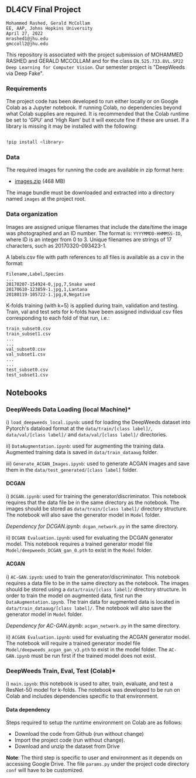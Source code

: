 
## DL4CV Final Project

	Mohammed Rashed, Gerald McCollam  
	EE, AAP, Johns Hopkins University
	April 27, 2022  
	mrashed1@jhu.edu  
	gmccoll2@jhu.edu

This repository is associated with the project submission of MOHAMMED RASHED and GERALD MCCOLLAM and for the class `EN.525.733.8VL.SP22 Deep Learning for Computer Vision`. Our semester project is "DeepWeeds via Deep Fake".

### Requirements

The project code has been developed to run either locally or on Google Colab as a Jupyter notebook. If running Colab, no dependencies beyond what Colab supplies are required. It is recommended that the Colab runtime be set to 'GPU' and 'High Ram' but it will execute fine if these are unset. If a library is missing it may be installed with the following:

```bash

!pip install <library>

```

### Data
The required images for running the code are available in zip format here: 

* [images.zip](https://drive.google.com/file/d/1xnK3B6K6KekDI55vwJ0vnc2IGoDga9cj) (468 MB)
  
The image bundle must be downloaded and extracted into a directory named `images` at the project root.

### Data organization
Images are assigned unique filenames that include the date/time the image was photographed and an ID number. The format is: ```YYYYMMDD-HHMMSS-ID```, where ID is an integer from 0 to 3. Unique filenames are strings of 17 characters, such as 20170320-093423-1.

A labels.csv file with path references to all files is available as a csv in the format:

```
Filename,Label,Species
...
20170207-154924-0,jpg,7,Snake weed
20170610-123859-1.jpg,1,Lantana
20180119-105722-1.jpg,8,Negative
```

K-folds training (with k=5) is applied during train, validation and testing. Train, val and test sets for k-folds have been assigned individual csv files corresponding to each fold of that run, i.e.:

```
train_subset0.csv
train_subset1.csv
...
...
val_subset0.csv
val_subset1.csv
...
...
test_subset0.csv
test_subset1.csv
```

## Notebooks
### DeepWeeds Data Loading (local Machine)*

i) `load_deepweeds_local.ipynb`: used for loading the DeepWeeds dataset into Pytorch's dataload format at the `data/train/[class label]/`, `data/val/[class label]/` and `data/val/[class label]/` directories.

ii) `DataAugmentation.ipynb`: used for augmenting the training data. Augmented training data is saved in `data/train_dataaug` folder.

iii) `Generate_ACGAN_Images.ipynb`: used to generate ACGAN images and save them in the `data/test_generated/[class label]` folder.

#### DCGAN
i) `DCGAN.ipynb`: used for training the generator/discriminator. This notebook requires that the data file be in the same directory as the notebook. The images should be stored as `data/train/[class label]/` directory structure. The notebook will also save the generator model in `Model` folder.

_Dependency for DCGAN.ipynb_: `dcgan_network.py` in the same directory.

ii) `DCGAN Evaluation.ipynb`: used for evaluating the DCGAN generator model. This notebook requires a trained generator model file `Model/deepweeds_DCGAN_gan_0.pth` to exist in the `Model` folder.

#### ACGAN

i) `AC-GAN.ipynb`: used to train the generator/discriminator. This notebook requires a data file to be in the same directory as the notebook. The images should be stored using a `data/train/[class label]/` directory structure. In order to train the model on augmented data, first run the `DataAugmentation.ipynb`. The train data for augmented data is located in `data/train_dataaug/[class label]/`. The notebook will also save the generator model in `Model` folder.

_Dependency for AC-GAN.ipynb_:  `acgan_network.py` in the same directory.

  

ii) `ACGAN Evaluation.ipynb`: used for evaluating the ACGAN generator model. The notebook will require a trained generator model file `Model/deepweeds_acgan_gan_v3.pth` to exist in the model folder. The `AC-GAN.ipynb` must be run first if the trained model does not exist.

### DeepWeeds Train, Eval, Test (Colab)*

  
  

i) `main.ipynb`: this notebook is used to alter, train, evaluate, and test a ResNet-50 model for k-folds. The notebook was developed to be run on Colab and includes dependencies specific to that environment.

  

#### Data dependency

Steps required to setup the runtime environment on Colab are as follows:

 - Download the code from Github (run without change)
 - Import the project code (run without change).    
 - Download and unzip the dataset from Drive

**Note**: The third step is specific to user and environment as it depends on accessing Google Drive. The file `params.py` under the project code directory `conf` will have to be customized.